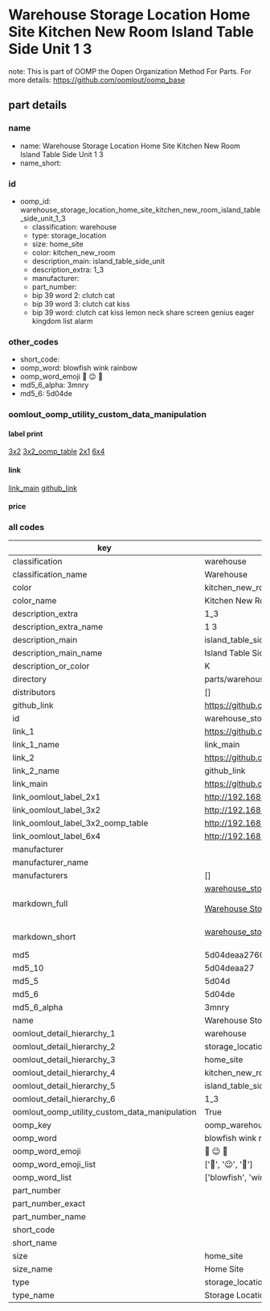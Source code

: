 # Warehouse Storage Location Home Site Kitchen New Room Island Table Side Unit 1 3  

note: This is part of OOMP the Oopen Organization Method For Parts. For more details: https://github.com/oomlout/oomp_base

##  part details





### name
* name: Warehouse Storage Location Home Site Kitchen New Room Island Table Side Unit 1 3
* name_short: 
### id
* oomp_id: warehouse_storage_location_home_site_kitchen_new_room_island_table_side_unit_1_3
  * classification: warehouse
  * type: storage_location
  * size: home_site
  * color: kitchen_new_room
  * description_main: island_table_side_unit
  * description_extra: 1_3
  * manufacturer: 
  * part_number: 
  * bip 39 word 2: clutch cat
  * bip 39 word 3: clutch cat kiss
  * bip 39 word: clutch cat kiss lemon neck share screen genius eager kingdom list alarm

### other_codes
* short_code: 
* oomp_word: blowfish wink rainbow
* oomp_word_emoji :blowfish: :wink: :rainbow:
* md5_6_alpha: 3mnry
* md5_6: 5d04de






### oomlout_oomp_utility_custom_data_manipulation
#### label print
[3x2](http://192.168.1.245:1112/?label=oomp%203mnry)
[3x2_oomp_table](http://192.168.1.107:1112/?label=oomp%203mnry)
[2x1](http://192.168.1.242:1112/?label=oomp%203mnry)
[6x4](http://192.168.1.55:1112/?label=oomp%203mnry)    

#### link

[link_main](https://github.com/oomlout/oomlout_oomp_current_version_messy/tree/main/parts/warehouse_storage_location_home_site_kitchen_new_room_island_table_side_unit_1_3) [github_link](https://github.com/oomlout/oomlout_oomp_part_src/tree/main/parts/warehouse_storage_location_home_site_kitchen_new_room_island_table_side_unit_1_3)                             

#### price







### all codes 
| key | value |  
| --- | --- |  
| classification | warehouse |  
| classification_name | Warehouse |  
| color | kitchen_new_room |  
| color_name | Kitchen New Room |  
| description_extra | 1_3 |  
| description_extra_name | 1 3 |  
| description_main | island_table_side_unit |  
| description_main_name | Island Table Side Unit |  
| description_or_color | K  |  
| directory | parts/warehouse_storage_location_home_site_kitchen_new_room_island_table_side_unit_1_3 |  
| distributors | [] |  
| github_link | https://github.com/oomlout/oomlout_oomp_part_src/tree/main/parts/warehouse_storage_location_home_site_kitchen_new_room_island_table_side_unit_1_3 |  
| id | warehouse_storage_location_home_site_kitchen_new_room_island_table_side_unit_1_3 |  
| link_1 | https://github.com/oomlout/oomlout_oomp_current_version_messy/tree/main/parts/warehouse_storage_location_home_site_kitchen_new_room_island_table_side_unit_1_3 |  
| link_1_name | link_main |  
| link_2 | https://github.com/oomlout/oomlout_oomp_part_src/tree/main/parts/warehouse_storage_location_home_site_kitchen_new_room_island_table_side_unit_1_3 |  
| link_2_name | github_link |  
| link_main | https://github.com/oomlout/oomlout_oomp_current_version_messy/tree/main/parts/warehouse_storage_location_home_site_kitchen_new_room_island_table_side_unit_1_3 |  
| link_oomlout_label_2x1 | http://192.168.1.242:1112/?label=oomp%203mnry |  
| link_oomlout_label_3x2 | http://192.168.1.245:1112/?label=oomp%203mnry |  
| link_oomlout_label_3x2_oomp_table | http://192.168.1.107:1112/?label=oomp%203mnry |  
| link_oomlout_label_6x4 | http://192.168.1.55:1112/?label=oomp%203mnry |  
| manufacturer |  |  
| manufacturer_name |  |  
| manufacturers | [] |  
| markdown_full | [warehouse_storage_location_home_site_kitchen_new_room_island_table_side_unit_1_3](https://github.com/oomlout/oomlout_oomp_current_version_messy/tree/main/parts/warehouse_storage_location_home_site_kitchen_new_room_island_table_side_unit_1_3)<br>[](https://github.com/oomlout/oomlout_oomp_current_version_messy/tree/main/parts/warehouse_storage_location_home_site_kitchen_new_room_island_table_side_unit_1_3)<br>[Warehouse Storage Location Home Site Kitchen New Room Island Table Side Unit 1 3](https://github.com/oomlout/oomlout_oomp_current_version_messy/tree/main/parts/warehouse_storage_location_home_site_kitchen_new_room_island_table_side_unit_1_3)<br><br> |  
| markdown_short | [warehouse_storage_location_home_site_kitchen_new_room_island_table_side_unit_1_3](https://github.com/oomlout/oomlout_oomp_current_version_messy/tree/main/parts/warehouse_storage_location_home_site_kitchen_new_room_island_table_side_unit_1_3)<br><br> |  
| md5 | 5d04deaa2760f83314c9d7fcf588f164 |  
| md5_10 | 5d04deaa27 |  
| md5_5 | 5d04d |  
| md5_6 | 5d04de |  
| md5_6_alpha | 3mnry |  
| name | Warehouse Storage Location Home Site Kitchen New Room Island Table Side Unit 1 3 |  
| oomlout_detail_hierarchy_1 | warehouse |  
| oomlout_detail_hierarchy_2 | storage_location |  
| oomlout_detail_hierarchy_3 | home_site |  
| oomlout_detail_hierarchy_4 | kitchen_new_room |  
| oomlout_detail_hierarchy_5 | island_table_side_unit |  
| oomlout_detail_hierarchy_6 | 1_3 |  
| oomlout_oomp_utility_custom_data_manipulation | True |  
| oomp_key | oomp_warehouse_storage_location_home_site_kitchen_new_room_island_table_side_unit_1_3 |  
| oomp_word | blowfish wink rainbow |  
| oomp_word_emoji | :blowfish: :wink: :rainbow: |  
| oomp_word_emoji_list | [':blowfish:', ':wink:', ':rainbow:'] |  
| oomp_word_list | ['blowfish', 'wink', 'rainbow'] |  
| part_number |  |  
| part_number_exact |  |  
| part_number_name |  |  
| short_code |  |  
| short_name |  |  
| size | home_site |  
| size_name | Home Site |  
| type | storage_location |  
| type_name | Storage Location |  
